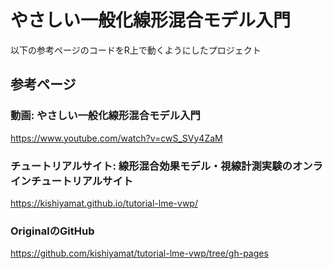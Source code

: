 # やさしい一般化線形混合モデル入門

以下の参考ページのコードをR上で動くようにしたプロジェクト

## 参考ページ

### 動画: やさしい一般化線形混合モデル入門

https://www.youtube.com/watch?v=cwS_SVy4ZaM

### チュートリアルサイト: 線形混合効果モデル・視線計測実験のオンラインチュートリアルサイト

https://kishiyamat.github.io/tutorial-lme-vwp/

### OriginalのGitHub

https://github.com/kishiyamat/tutorial-lme-vwp/tree/gh-pages


